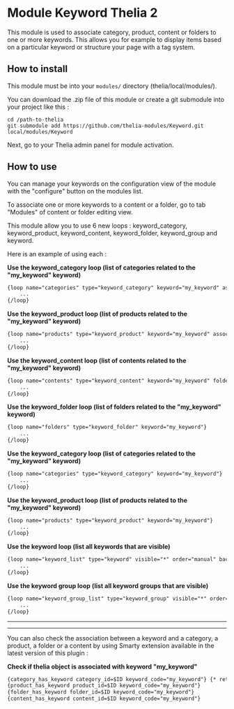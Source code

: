# Module Keyword Thelia 2

This module is used to associate category, product, content or folders to one or more keywords.
This allows you for example to display items based on a particular keyword or structure your page with a tag system.

## How to install

This module must be into your ```modules/``` directory (thelia/local/modules/).

You can download the .zip file of this module or create a git submodule into your project like this :

```
cd /path-to-thelia
git submodule add https://github.com/thelia-modules/Keyword.git local/modules/Keyword
```

Next, go to your Thelia admin panel for module activation.

## How to use

You can manage your keywords on the configuration view of the module with the "configure" button on the modules list.

To associate one or more keywords to a content or a folder, go to tab "Modules" of content or folder editing view.

This module allow you to use 6 new loops : keyword_category, keyword_product, keyword_content, keyword_folder, keyword_group and keyword.

Here is an example of using each :

__Use the keyword_category loop (list of categories related to the "my_keyword" keyword)__
```html
{loop name="categories" type="keyword_category" keyword="my_keyword" association_order="manual_reverse"}
    ...
{/loop}
```

__Use the keyword_product loop (list of products related to the "my_keyword" keyword)__
```html
{loop name="products" type="keyword_product" keyword="my_keyword" association_order="manual_reverse"}
    ...
{/loop}
```

__Use the keyword_content loop (list of contents related to the "my_keyword" keyword)__
```html
{loop name="contents" type="keyword_content" keyword="my_keyword" folder="1" association_order="manual_reverse"}
    ...
{/loop}
```

__Use the keyword_folder loop (list of folders related to the "my_keyword" keyword)__
```html
{loop name="folders" type="keyword_folder" keyword="my_keyword"}
    ...
{/loop}
```

__Use the keyword_category loop (list of categories related to the "my_keyword" keyword)__
```html
{loop name="categories" type="keyword_category" keyword="my_keyword"}
    ...
{/loop}
```

__Use the keyword_product loop (list of products related to the "my_keyword" keyword)__
```html
{loop name="products" type="keyword_product" keyword="my_keyword"}
    ...
{/loop}
```

__Use the keyword loop (list all keywords that are visible)__
```html
{loop name="keyword_list" type="keyword" visible="*" order="manual" backend_context="1" lang=$lang_id}
    ...
{/loop}
```

__Use the keyword group loop (list all keyword groups that are visible)__
```html
{loop name="keyword_group_list" type="keyword_group" visible="*" order="manual" backend_context="1" lang=$lang_id}
    ...
{/loop}
```
---
*****

You can also check the association between a keyword and a category, a product, a folder or a content by using Smarty extension available in the latest version of this plugin :

__Check if thelia object is associated with keyword "my_keyword"__
```html
{category_has_keyword category_id=$ID keyword_code="my_keyword"} {* return true/false if relation exist or not *}
{product_has_keyword product_id=$ID keyword_code="my_keyword"}
{folder_has_keyword folder_id=$ID keyword_code="my_keyword"}
{content_has_keyword content_id=$ID keyword_code="my_keyword"}
```
